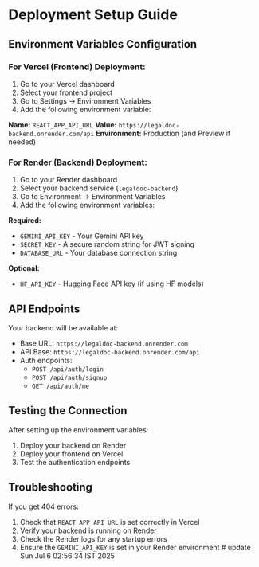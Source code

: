 # Deployment Setup Guide

## Environment Variables Configuration

### For Vercel (Frontend) Deployment:

1. Go to your Vercel dashboard
2. Select your frontend project
3. Go to Settings → Environment Variables
4. Add the following environment variable:

**Name:** `REACT_APP_API_URL`
**Value:** `https://legaldoc-backend.onrender.com/api`
**Environment:** Production (and Preview if needed)

### For Render (Backend) Deployment:

1. Go to your Render dashboard
2. Select your backend service (`legaldoc-backend`)
3. Go to Environment → Environment Variables
4. Add the following environment variables:

**Required:**
- `GEMINI_API_KEY` - Your Gemini API key
- `SECRET_KEY` - A secure random string for JWT signing
- `DATABASE_URL` - Your database connection string

**Optional:**
- `HF_API_KEY` - Hugging Face API key (if using HF models)

## API Endpoints

Your backend will be available at:
- Base URL: `https://legaldoc-backend.onrender.com`
- API Base: `https://legaldoc-backend.onrender.com/api`
- Auth endpoints: 
  - `POST /api/auth/login`
  - `POST /api/auth/signup`
  - `GET /api/auth/me`

## Testing the Connection

After setting up the environment variables:

1. Deploy your backend on Render
2. Deploy your frontend on Vercel
3. Test the authentication endpoints

## Troubleshooting

If you get 404 errors:
1. Check that `REACT_APP_API_URL` is set correctly in Vercel
2. Verify your backend is running on Render
3. Check the Render logs for any startup errors
4. Ensure the `GEMINI_API_KEY` is set in your Render environment # update Sun Jul  6 02:56:34 IST 2025
